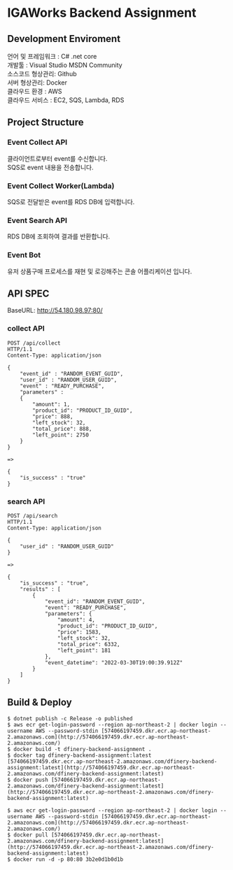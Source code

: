 # IGAWorks Backend Assignment 
## Development Enviroment 
언어 및 프레임워크 : C# .net core    
개발툴 : Visual Studio MSDN Community   
소스코드 형상관리: Github   
서버 형상관리: Docker   
클라우드 환경 : AWS   
클라우드 서비스 : EC2, SQS, Lambda, RDS

## Project Structure
### Event Collect API 
클라이언트로부터 event를 수신합니다.   
SQS로 event 내용을 전송합니다.
### Event Collect Worker(Lambda)
SQS로 전달받은 event를 RDS DB에 입력합니다.
### Event Search API
RDS DB에 조회하여 결과를 반환합니다.

### Event Bot
유저 상품구매 프로세스를 재현 및 로깅해주는 콘솔 어플리케이션 입니다.


## API SPEC
BaseURL: http://54.180.98.97:80/

### collect API
```
POST /api/collect
HTTP/1.1
Content-Type: application/json
 
{
    "event_id" : "RANDOM_EVENT_GUID",
    "user_id" : "RANDOM_USER_GUID",
    "event" : "READY_PURCHASE",
    "parameters" :
    {
        "amount": 1,
        "product_id": "PRODUCT_ID_GUID",
        "price": 888,
        "left_stock": 32,
        "total_price": 888,
        "left_point": 2750
    }
}
 
=>
 
{
    "is_success" : "true"
}
```

### search API
```
POST /api/search
HTTP/1.1
Content-Type: application/json
 
{
    "user_id" : "RANDOM_USER_GUID"
}
 
=>
 
{
    "is_success" : "true",
    "results" : [
        {
            "event_id": "RANDOM_EVENT_GUID",
            "event": "READY_PURCHASE",
            "parameters": {
                "amount": 4,
                "product_id": "PRODUCT_ID_GUID",
                "price": 1583,
                "left_stock": 32,
                "total_price": 6332,
                "left_point": 181
            },
            "event_datetime": "2022-03-30T19:00:39.912Z"
        }
    ]
}
```
## Build & Deploy
```
$ dotnet publish -c Release -o published   
$ aws ecr get-login-password --region ap-northeast-2 | docker login --username AWS --password-stdin [574066197459.dkr.ecr.ap-northeast-2.amazonaws.com](http://574066197459.dkr.ecr.ap-northeast-2.amazonaws.com/)   
$ docker build -t dfinery-backend-assignment .    
$ docker tag dfinery-backend-assignment:latest [574066197459.dkr.ecr.ap-northeast-2.amazonaws.com/dfinery-backend-assignment:latest](http://574066197459.dkr.ecr.ap-northeast-2.amazonaws.com/dfinery-backend-assignment:latest)    
$ docker push [574066197459.dkr.ecr.ap-northeast-2.amazonaws.com/dfinery-backend-assignment:latest](http://574066197459.dkr.ecr.ap-northeast-2.amazonaws.com/dfinery-backend-assignment:latest)    
    
$ aws ecr get-login-password --region ap-northeast-2 | docker login --username AWS --password-stdin [574066197459.dkr.ecr.ap-northeast-2.amazonaws.com](http://574066197459.dkr.ecr.ap-northeast-2.amazonaws.com/)    
$ docker pull [574066197459.dkr.ecr.ap-northeast-2.amazonaws.com/dfinery-backend-assignment:latest](http://574066197459.dkr.ecr.ap-northeast-2.amazonaws.com/dfinery-backend-assignment:latest)    
$ docker run -d -p 80:80 3b2e0d1b0d1b    
```
